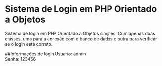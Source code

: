 Sistema de Login em PHP Orientado a Objetos
=======================

Sistema de login em PHP Orientado a Objetos simples. Com apenas duas classes, uma para a conexão com o banco de dados e outra para verificar se o login está correto.

##Informações de login
Usuario: admin<br>
Senha: 123456
